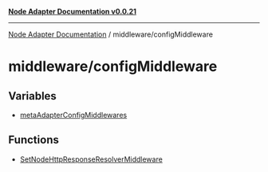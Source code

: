 [**Node Adapter Documentation v0.0.21**](../../README.md)

***

[Node Adapter Documentation](../../modules.md) / middleware/configMiddleware

# middleware/configMiddleware

## Variables

- [metaAdapterConfigMiddlewares](variables/metaAdapterConfigMiddlewares.md)

## Functions

- [SetNodeHttpResponseResolverMiddleware](functions/SetNodeHttpResponseResolverMiddleware.md)
